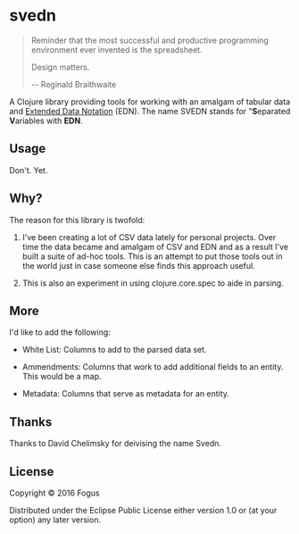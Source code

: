 # svedn

> Reminder that the most successful and productive programming 
> environment ever invented is the spreadsheet.
> 
> Design matters.
>
> -- Reginald Braithwaite

A Clojure library providing tools for working with an amalgam of tabular data and [Extended Data Notation]() (EDN).  The name SVEDN stands for "**S**eparated **V**ariables with **EDN**.

## Usage

Don't. Yet.

## Why?

The reason for this library is twofold:

 1. I've been creating a lot of CSV data lately for personal projects.
    Over time the data became and amalgam of CSV and EDN and as a 
	result I've built a suite of ad-hoc tools.  This is an attempt to
	put those tools out in the world just in case someone else finds
	this approach useful.
	
 2. This is also an experiment in using clojure.core.spec to aide in
    parsing.

## More

I'd like to add the following:

 - White List: Columns to add to the parsed data set.

 - Ammendments: Columns that work to add additional fields to an entity. This would be a map.

 - Metadata: Columns that serve as metadata for an entity.

## Thanks

Thanks to David Chelimsky for deivising the name Svedn.

## License

Copyright © 2016 Fogus

Distributed under the Eclipse Public License either version 1.0 or (at
your option) any later version.
